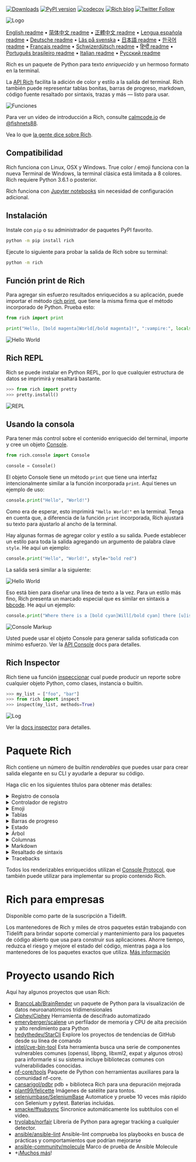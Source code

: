 [![Downloads](https://pepy.tech/badge/rich/month)](https://pepy.tech/project/rich)
[![PyPI version](https://badge.fury.io/py/rich.svg)](https://badge.fury.io/py/rich)
[![codecov](https://codecov.io/gh/willmcgugan/rich/branch/master/graph/badge.svg)](https://codecov.io/gh/willmcgugan/rich)
[![Rich blog](https://img.shields.io/badge/blog-rich%20news-yellowgreen)](https://www.willmcgugan.com/tag/rich/)
[![Twitter Follow](https://img.shields.io/twitter/follow/willmcgugan.svg?style=social)](https://twitter.com/willmcgugan)

![Logo](https://github.com/willmcgugan/rich/raw/master/imgs/logo.svg)

[English readme](https://github.com/willmcgugan/rich/blob/master/README.md)
 • [简体中文 readme](https://github.com/willmcgugan/rich/blob/master/README.cn.md)
 • [正體中文 readme](https://github.com/willmcgugan/rich/blob/master/README.zh-tw.md)
 • [Lengua española readme](https://github.com/willmcgugan/rich/blob/master/README.es.md)
 • [Deutsche readme](https://github.com/willmcgugan/rich/blob/master/README.de.md)
 • [Läs på svenska](https://github.com/willmcgugan/rich/blob/master/README.sv.md)
 • [日本語 readme](https://github.com/willmcgugan/rich/blob/master/README.ja.md)
 • [한국어 readme](https://github.com/willmcgugan/rich/blob/master/README.kr.md)
 • [Français readme](https://github.com/willmcgugan/rich/blob/master/README.fr.md)
 • [Schwizerdütsch readme](https://github.com/willmcgugan/rich/blob/master/README.de-ch.md)
 • [हिन्दी readme](https://github.com/willmcgugan/rich/blob/master/README.hi.md)
 • [Português brasileiro readme](https://github.com/willmcgugan/rich/blob/master/README.pt-br.md)
 • [Italian readme](https://github.com/willmcgugan/rich/blob/master/README.it.md)
 • [Русский readme](https://github.com/willmcgugan/rich/blob/master/README.ru.md)

Rich es un paquete de Python para texto _enriquecido_ y un hermoso formato en la terminal.

La [API Rich](https://rich.readthedocs.io/en/latest/) facilita la adición de color y estilo a la salida del terminal. Rich también puede representar tablas bonitas, barras de progreso, markdown, código fuente resaltado por sintaxis, trazas y más — listo para usar.

![Funciones](https://github.com/willmcgugan/rich/raw/master/imgs/features.png)

Para ver un vídeo de introducción a Rich, consulte [calmcode.io](https://calmcode.io/rich/introduction.html) de [@fishnets88](https://twitter.com/fishnets88).

Vea lo que [la gente dice sobre Rich](https://www.willmcgugan.com/blog/pages/post/rich-tweets/).

## Compatibilidad

Rich funciona con Linux, OSX y Windows. True color / emoji funciona con la nueva Terminal de Windows, la terminal clásica está limitada a 8 colores. Rich requiere Python 3.6.1 o posterior.

Rich funciona con [Jupyter notebooks](https://jupyter.org/) sin necesidad de configuración adicional.

## Instalación

Instale con `pip` o su administrador de paquetes PyPI favorito.

```sh
python -m pip install rich
```

Ejecute lo siguiente para probar la salida de Rich sobre su terminal:

```sh
python -m rich
```

## Función print de Rich

Para agregar sin esfuerzo resultados enriquecidos a su aplicación, puede importar el método [rich print](https://rich.readthedocs.io/en/latest/introduction.html#quick-start), que tiene la misma firma que el método incorporado de Python. Prueba esto:

```python
from rich import print

print("Hello, [bold magenta]World[/bold magenta]!", ":vampire:", locals())
```

![Hello World](https://github.com/willmcgugan/rich/raw/master/imgs/print.png)

## Rich REPL

Rich se puede instalar en Python REPL, por lo que cualquier estructura de datos se imprimirá y resaltará bastante.

```python
>>> from rich import pretty
>>> pretty.install()
```

![REPL](https://github.com/willmcgugan/rich/raw/master/imgs/repl.png)

## Usando la consola

Para tener más control sobre el contenido enriquecido del terminal, importe y cree un objeto [Console](https://rich.readthedocs.io/en/latest/reference/console.html#rich.console.Console).

```python
from rich.console import Console

console = Console()
```

El objeto Console tiene un método `print` que tiene una interfaz intencionalmente similar a la función incorporada `print`. Aquí tienes un ejemplo de uso:

```python
console.print("Hello", "World!")
```

Como era de esperar, esto imprimirá `"Hello World!"` en la terminal. Tenga en cuenta que, a diferencia de la función `print` incorporada, Rich ajustará su texto para ajustarlo al ancho de la terminal.

Hay algunas formas de agregar color y estilo a su salida. Puede establecer un estilo para toda la salida agregando un argumento de palabra clave `style`. He aquí un ejemplo:

```python
console.print("Hello", "World!", style="bold red")
```

La salida será similar a la siguiente:

![Hello World](https://github.com/willmcgugan/rich/raw/master/imgs/hello_world.png)

Eso está bien para diseñar una línea de texto a la vez. Para un estilo más fino, Rich presenta un marcado especial que es similar en sintaxis a [bbcode](https://en.wikipedia.org/wiki/BBCode). He aquí un ejemplo:

```python
console.print("Where there is a [bold cyan]Will[/bold cyan] there [u]is[/u] a [i]way[/i].")
```

![Console Markup](https://github.com/willmcgugan/rich/raw/master/imgs/where_there_is_a_will.png)

Usted puede usar el objeto Console para generar salida sofisticada con mínimo esfuerzo. Ver la [API Console](https://rich.readthedocs.io/en/latest/console.html) docs para detalles.

## Rich Inspector

Rich tiene ua función [inspeccionar](https://rich.readthedocs.io/en/latest/reference/init.html?highlight=inspect#rich.inspect) cual puede producir un reporte sobre cualquier objeto Python, como clases, instancia o builtin.

```python
>>> my_list = ["foo", "bar"]
>>> from rich import inspect
>>> inspect(my_list, methods=True)
```

![Log](https://github.com/willmcgugan/rich/raw/master/imgs/inspect.png)

Ver la [docs inspector](https://rich.readthedocs.io/en/latest/reference/init.html#rich.inspect) para detalles.

# Paquete Rich

Rich contiene un número de builtin _renderables_ que puedes usar para crear salida elegante en su CLI y ayudarle a depurar su código.

Haga clic en los siguientes títulos para obtener más detalles:

<details>
<summary>Registro de consola</summary>

El objeto Console tiene un método `log()` que tiene una interfaz similar a `print()`, pero también muestra una columna para la hora actual y el archivo y la línea que realizó la llamada. De forma predeterminada, Rich resaltará la sintaxis de las estructuras de Python y de las cadenas de reproducción. Si registra una colección (es decir, un diccionario o una lista), Rich la imprimirá de forma bonita para que quepa en el espacio disponible. A continuación, se muestra un ejemplo de algunas de estas funciones.

```python
from rich.console import Console
console = Console()

test_data = [
    {"jsonrpc": "2.0", "method": "sum", "params": [None, 1, 2, 4, False, True], "id": "1",},
    {"jsonrpc": "2.0", "method": "notify_hello", "params": [7]},
    {"jsonrpc": "2.0", "method": "subtract", "params": [42, 23], "id": "2"},
]

def test_log():
    enabled = False
    context = {
        "foo": "bar",
    }
    movies = ["Deadpool", "Rise of the Skywalker"]
    console.log("Hello from", console, "!")
    console.log(test_data, log_locals=True)


test_log()
```

Lo anterior produce el siguiente resultado:

![Registro](https://github.com/willmcgugan/rich/raw/master/imgs/log.png)

Tenga en cuenta el argumento `log_locals`, que genera una tabla que contiene las variables locales donde se llamó al método log.

El método de registro podría usarse para iniciar sesión en el terminal para aplicaciones de larga ejecución, como servidores, pero también es una ayuda de depuración muy buena.

</details>
<details>
<summary>Controlador de registro</summary>

También puede usar la [Handler class](https://rich.readthedocs.io/en/latest/logging.html) incorporada  para formatear y colorear la salida del módulo de registro de Python. Aquí hay un ejemplo de la salida:

![Registro](https://github.com/willmcgugan/rich/raw/master/imgs/logging.png)
</details>

<details>
<summary>Emoji</summary>

Para insertar un emoji en la salida de la consola, coloque el nombre entre dos puntos. He aquí un ejemplo:

```python
>>> console.print(":smiley: :vampire: :pile_of_poo: :thumbs_up: :raccoon:")
😃 🧛 💩 👍 🦝
```

Utilice esta función con prudencia.
</details>

<details>
<summary>Tablas</summary>

Rich puede renderizar [tablas](https://rich.readthedocs.io/en/latest/tables.html) flexibles con caracteres de cuadro Unicode. Existe una gran variedad de opciones de formato para bordes, estilos, alineación de celdas, etc.

![table movie](https://github.com/willmcgugan/rich/raw/master/imgs/table_movie.gif)

La animación anterior se generó con [table_movie.py](https://github.com/willmcgugan/rich/blob/master/examples/table_movie.py) en el directorio de ejemplos.

Aquí hay un ejemplo de tabla más simple:

```python
from rich.console import Console
from rich.table import Table

console = Console()

table = Table(show_header=True, header_style="bold magenta")
table.add_column("Date", style="dim", width=12)
table.add_column("Title")
table.add_column("Production Budget", justify="right")
table.add_column("Box Office", justify="right")
table.add_row(
    "Dec 20, 2019", "Star Wars: The Rise of Skywalker", "$275,000,000", "$375,126,118"
)
table.add_row(
    "May 25, 2018",
    "[red]Solo[/red]: A Star Wars Story",
    "$275,000,000",
    "$393,151,347",
)
table.add_row(
    "Dec 15, 2017",
    "Star Wars Ep. VIII: The Last Jedi",
    "$262,000,000",
    "[bold]$1,332,539,889[/bold]",
)

console.print(table)
```

Esto produce la siguiente salida:

![table](https://github.com/willmcgugan/rich/raw/master/imgs/table.png)

Tenga en cuenta que el marcado de la consola se representa de la misma manera que `print()` y `log()`. De hecho, cualquier cosa que Rich pueda representar se puede incluir en los encabezados / filas (incluso en otras tablas).

La clase `Table` es lo suficientemente inteligente como para cambiar el tamaño de las columnas para que se ajusten al ancho disponible de la terminal, ajustando el texto según sea necesario. Este es el mismo ejemplo, con la terminal más pequeña que la tabla anterior:

![table2](https://github.com/willmcgugan/rich/raw/master/imgs/table2.png)

</details>

<details>
<summary>Barras de progreso</summary>

Rich puede representar varias barras de [progreso](https://rich.readthedocs.io/en/latest/progress.html) sin parpadeos para realizar un seguimiento de las tareas de larga duración.

Para un uso básico, envuelva cualquier secuencia en la función `track` e itere sobre el resultado. He aquí un ejemplo:

```python
from rich.progress import track

for step in track(range(100)):
    do_step(step)
```

No es mucho más difícil agregar varias barras de progreso. Aquí hay un ejemplo tomado de la documentación:

![progress](https://github.com/willmcgugan/rich/raw/master/imgs/progress.gif)

Las columnas pueden configurarse para mostrar los detalles que desee. Las columnas integradas incluyen porcentaje completado, tamaño de archivo, velocidad de archivo y tiempo restante. Aquí hay otro ejemplo que muestra una descarga en progreso:

![progress](https://github.com/willmcgugan/rich/raw/master/imgs/downloader.gif)

Para probar esto usted mismo, consulte [examples/downloader.py](https://github.com/willmcgugan/rich/blob/master/examples/downloader.py) que puede descargar varias URL simultáneamente mientras muestra el progreso.

</details>

<details>
<summary>Estado</summary>

Para situaciones en las que es difícil calcular el progreso, puede utilizar el método [status](https://rich.readthedocs.io/en/latest/reference/console.html#rich.console.Console.status) que mostrará una animación y un mensaje de "spinner". La animación no le impedirá usar la consola con normalidad. He aquí un ejemplo:

```python
from time import sleep
from rich.console import Console

console = Console()
tasks = [f"task {n}" for n in range(1, 11)]

with console.status("[bold green]Working on tasks...") as status:
    while tasks:
        task = tasks.pop(0)
        sleep(1)
        console.log(f"{task} complete")
```

Esto genera la siguiente salida en el terminal.

![status](https://github.com/willmcgugan/rich/raw/master/imgs/status.gif)

Las animaciones de spinner fueron tomadas de [cli-spinners](https://www.npmjs.com/package/cli-spinners). Puede seleccionar un spinner especificando el `spinner` parameter. Ejecute el siguiente comando para ver los valores disponibles:

```
python -m rich.spinner
```

El comando anterior genera la siguiente salida en la terminal:

![spinners](https://github.com/willmcgugan/rich/raw/master/imgs/spinners.gif)

</details>

<details>
<summary>Árbol</summary>

Rich genera un [tree](https://rich.readthedocs.io/en/latest/tree.html) con líneas de guía. Un árbol es ideal para mostrar una estructura de archivos, o cualquier otro dato jerárquico.

Las etiquetas del árbol pueden ser texto simple o cualquier otra cosa que Rich pueda mostar. Ejecuta lo siguiente para una demostración:

```
python -m rich.tree
```

Esto genera la siguiente salida:

![markdown](https://github.com/willmcgugan/rich/raw/master/imgs/tree.png)

Ver el ejemplo [tree.py](https://github.com/willmcgugan/rich/blob/master/examples/tree.py) para un script que muestra una vista de  árbol de cualquier directorio, similar a el comando de linux `tree`.

</details>

<details>
<summary>Columnas</summary>

Rich puede representar contenido en [columnas](https://rich.readthedocs.io/en/latest/columns.html) ordenadas con un ancho igual u óptimo. Aquí hay un clon muy básico del comando (MacOS / Linux) `ls` que muestra una lista de directorios en columnas:

```python
import os
import sys

from rich import print
from rich.columns import Columns

directory = os.listdir(sys.argv[1])
print(Columns(directory))
```

La siguiente captura de pantalla es el resultado del [ejemplo de columnas](https://github.com/willmcgugan/rich/blob/master/examples/columns.py) que muestra los datos extraídos de una API en columnas:

![columns](https://github.com/willmcgugan/rich/raw/master/imgs/columns.png)

</details>

<details>
<summary>Markdown</summary>

Rich puede renderizar [markdown](https://rich.readthedocs.io/en/latest/markdown.html) y hace un trabajo razonable al traducir el formato al terminal.

Para renderizar markdown, importe la clase `Markdown` y constrúyala con una cadena que contenga el código de markdown. Luego imprímalo en la consola. He aquí un ejemplo:

```python
from rich.console import Console
from rich.markdown import Markdown

console = Console()
with open("README.md") as readme:
    markdown = Markdown(readme.read())
console.print(markdown)
```

Esto producirá una salida similar a la siguiente:

![markdown](https://github.com/willmcgugan/rich/raw/master/imgs/markdown.png)

</details>

<details>
<summary>Resaltado de sintaxis</summary>

Rich usa el paquete [pygments](https://pygments.org/) para implementar [resaltado de sintaxis](https://rich.readthedocs.io/en/latest/syntax.html). El uso es similar a renderizar markdown; construya un objeto `Syntax` e imprímalo en la consola. He aquí un ejemplo:

```python
from rich.console import Console
from rich.syntax import Syntax

my_code = '''
def iter_first_last(values: Iterable[T]) -> Iterable[Tuple[bool, bool, T]]:
    """Iterate and generate a tuple with a flag for first and last value."""
    iter_values = iter(values)
    try:
        previous_value = next(iter_values)
    except StopIteration:
        return
    first = True
    for value in iter_values:
        yield first, False, previous_value
        first = False
        previous_value = value
    yield first, True, previous_value
'''
syntax = Syntax(my_code, "python", theme="monokai", line_numbers=True)
console = Console()
console.print(syntax)
```

Esto producirá el siguiente resultado:

![syntax](https://github.com/willmcgugan/rich/raw/master/imgs/syntax.png)

</details>

<details>
<summary>Tracebacks</summary>

Rich puede representar [tracebacks hermosos](https://rich.readthedocs.io/en/latest/traceback.html) que son más fáciles de leer y muestran más código que los tracebacks estándar de Python. Puede configurar Rich como el controlador tracebacks predeterminado para que todas las excepciones sin capturar sean procesadas por Rich.

Así es como se ve en OSX (similar en Linux):

![traceback](https://github.com/willmcgugan/rich/raw/master/imgs/traceback.png)

</details>

Todos los renderizables enriquecidos utilizan el [Console Protocol](https://rich.readthedocs.io/en/latest/protocol.html), que también puede utilizar para implementar su propio contenido Rich.

# Rich para empresas

Disponible como parte de la suscripción a Tidelift.

Los mantenedores de Rich y miles de otros paquetes están trabajando con Tidelift para brindar soporte comercial y mantenimiento para los paquetes de código abierto que usa para construir sus aplicaciones. Ahorre tiempo, reduzca el riesgo y mejore el estado del código, mientras paga a los mantenedores de los paquetes exactos que utiliza. [Más información](https://tidelift.com/subscription/pkg/pypi-rich?utm_source=pypi-rich&utm_medium=referral&utm_campaign=enterprise&utm_term=repo)

# Proyecto usando Rich

Aquí hay algunos proyectos que usan Rich:

- [BrancoLab/BrainRender](https://github.com/BrancoLab/BrainRender)
  un paquete de Python para la visualización de datos neuroanatómicos tridimensionales
- [Ciphey/Ciphey](https://github.com/Ciphey/Ciphey)
  Herramienta de descifrado automatizado
- [emeryberger/scalene](https://github.com/emeryberger/scalene)
  un perfilador de memoria y CPU de alta precisión y alto rendimiento para Python
- [hedythedev/StarCli](https://github.com/hedythedev/starcli)
  Explore los proyectos de tendencias de GitHub desde su línea de comando
- [intel/cve-bin-tool](https://github.com/intel/cve-bin-tool)
  Esta herramienta busca una serie de componentes vulnerables comunes (openssl, libpng, libxml2, expat y algunos otros) para informarle si su sistema incluye bibliotecas comunes con vulnerabilidades conocidas.
- [nf-core/tools](https://github.com/nf)
  Paquete de Python con herramientas auxiliares para la comunidad nf-core.
- [cansarigol/pdbr](https://github.com/cansarigol/pdbr)
  pdb + biblioteca Rich para una depuración mejorada
- [plant99/felicette](https://github.com/plant99/felicette)
  Imágenes de satélite para tontos.
- [seleniumbase/SeleniumBase](https://github.com/seleniumbase/SeleniumBase)
  Automatice y pruebe 10 veces más rápido con Selenium y pytest. Baterias incluidas.
- [smacke/ffsubsync](https://github.com/smacke/ffsubsync)
  Sincronice automáticamente los subtítulos con el video.
- [tryolabs/norfair](https://github.com/tryolabs/norfair)
  Libreria de Python para agregar tracking a cualquier detector.
- [ansible/ansible-lint](https://github.com/ansible/ansible-lint) Ansible-lint comprueba los playbooks en busca de prácticas y comportamientos que podrían mejorarse
- [ansible-community/molecule](https://github.com/ansible-community/molecule) Marco de prueba de Ansible Molecule
- +¡[Muchos más](https://github.com/willmcgugan/rich/network/dependents)!

